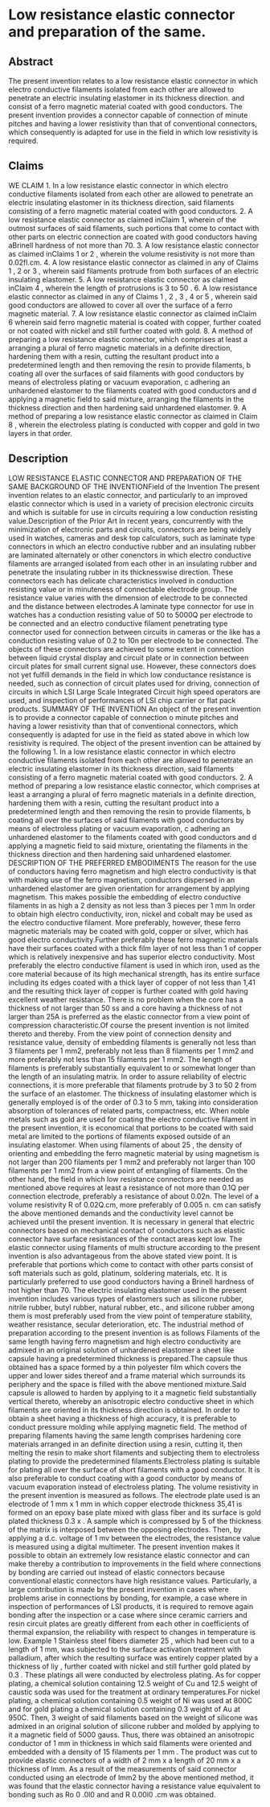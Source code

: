 # Low resistance elastic connector and preparation of the same.

## Abstract
The present invention relates to a low resistance elastic connector in which electro conductive filaments isolated from each other are allowed to penetrate an electric insulating elastomer in its thickness direction. and consist of a ferro magnetic material coated with good conductors. The present invention provides a connector capable of connection of minute pitches and having a lower resistivity than that of conventional connectors, which consequently is adapted for use in the field in which low resistivity is required.

## Claims
WE CLAIM 1. In a low resistance elastic connector in which electro conductive filaments isolated from each other are allowed to penetrate an electric insulating elastomer in its thickness direction, said filaments consisting of a ferro magnetic material coated with good conductors. 2. A low resistance elastic connector as claimed inClaim 1, wherein of the outmost surfaces of said filaments, such portions that come to contact with other parts on electric connection are coated with good conductors having aBrinell hardness of not more than 70. 3. A low resistance elastic connector as claimed inClaims 1 or 2 , wherein the volume resistivity is not more than 0.02fl.cm. 4. A low resistance elastic connector as claimed in any of Claims 1 , 2 or 3 , wherein said filaments protrude from both surfaces of an electric insulating elastomer. 5. A low resistance elastic connector as claimed inClaim 4 , wherein the length of protrusions is 3 to 50 . 6. A low resistance elastic connector as claimed in any of Claims 1 , 2 , 3 , 4 or 5 , wherein said good conductors are allowed to cover all over the surface of a ferro magnetic material. 7. A low resistance elastic connector as claimed inClaim 6 wherein said ferro magnetic material is coated with copper, further coated or not coated with nickel and still further coated with gold. 8. A method of preparing a low resistance elastic connector, which comprises at least a arranging a plural of ferro magnetic materials in a definite direction, hardening them with a resin, cutting the resultant product into a predetermined length and then removing the resin to provide filaments, b coating all over the surfaces of said filaments with good conductors by means of electroless plating or vacuum evaporation, c adhering an unhardened elastomer to the filaments coated with good conductors and d applying a magnetic field to said mixture, arranging the filaments in the thickness direction and then hardening said unhardened elastomer. 9. A method of preparing a low resistance elastic connector as claimed in Claim 8 , wherein the electroless plating is conducted with copper and gold in two layers in that order.

## Description
LOW RESISTANCE ELASTIC CONNECTOR AND PREPARATION OF THE SAME BACKGROUND OF THE INVENTIONField of the Invention The present invention relates to an elastic connector, and particularly to an improved elastic connector which is used in a variety of precision electronic circuits and which is suitable for use in circuits requiring a low conduction resisting value.Description of the Prior Art In recent years, concurrently with the minimization of electronic parts and circuits, connectors are being widely used in watches, cameras and desk top calculators, such as laminate type connectors in which an electro conductive rubber and an insulating rubber are laminated alternately or other conenctors in which electro conductive filaments are arranged isolated from each other in an insulating rubber and penetrate the insulating rubber in its thicknesswise direction. These connectors each has delicate characteristics involved in conduction resisting value or in minuteness of connectable electrode group. The resistance value varies with the dimension of electrode to be connected and the distance between electrodes.A laminate type connector for use in watches has a conduction resisting value of 50 to 5000Q per electrode to be connected and an electro conductive filament penetrating type connector used for connection between circuits in cameras or the like has a conduction resisting value of 0.2 to 10n per electrode to be connected. The objects of these connectors are achieved to some extent in connection between liquid crystal display and circuit plate or in connection between circuit plates for small current signal use. However, these connectors does not yet fulfill demands in the field in which low conductance resistance is needed, such as connection of circuit plates used for driving, connection of circuits in which LSI Large Scale Integrated Circuit high speed operators are used, and inspection of performances of LSI chip carrier or flat pack products. SUMMARY OF THE INVENTION An object of the present invention is to provide a connector capable of connection o minute pitches and having a lower resistivity than that of conventional connectors, which consequently is adapted for use in the field as stated above in which low resistivity is required. The object of the present invention can be attained by the following 1. In a low resistance elastic connector in which electro conductive filaments isolated from each other are allowed to penetrate an electric insulating elastomer in its thickness direction, said filaments consisting of a ferro magnetic material coated with good conductors. 2. A method of preparing a low resistance elastic connector, which comprises at least a arranging a plural of ferro magnetic materials in a definite direction, hardening them with a resin, cutting the resultant product into a predetermined length and then removing the resin to provide filaments, b coating all over the surfaces of said filaments with good conductors by means of electroless plating or vacuum evaporation, c adhering an unhardened elastomer to the filaments coated with good conductors and d applying a magnetic field to said mixture, orientating the filaments in the thickness direction and then hardening said unhardened elastomer. DESCRIPTION OF THE PREFERRED EMBODIMENTS The reason for the use of conductors having ferro magnetism and high electro conductivity is that with making use of the ferro magnetism, conductors dispersed in an unhardened elastomer are given orientation for arrangement by applying magnetism. This makes possible the embedding of electro conductive filaments in as high a 2 density as not less than 3 pieces per 1 mm In order to obtain high electro conductivity, iron, nickel and cobalt may be used as the electro conductive filament. More preferably, however, these ferro magnetic materials may be coated with gold, copper or silver, which has good electro conductivity.Further preferably these ferro magnetic materials have their surfaces coated with a thick film layer of not less than 1 of copper which is relatively inexpensive and has superior electro conductivity. Most preferably the electro conductive filament is used in which iron, used as the core material because of its high mechanical strength, has its entire surface including its edges coated with a thick layer of copper of not less than 1,41 and the resulting thick layer of copper is further coated with gold having excellent weather resistance. There is no problem when the core has a thickness of not larger than 50 ss and a core having a thickness of not larger than 25A is preferred as the elastic connector from a view point of compression characteristic.Of course the present invention is not limited thereto and thereby. From the view point of connection density and resistance value, density of embedding filaments is generally not less than 3 filaments per 1 mm2, preferably not less than 8 filaments per 1 mm2 and more preferably not less than 15 filaments per 1 mm2. The length of filaments is preferably substantially equivalent to or somewhat longer than the length of an insulating matrix. In order to assure reliability of electric connections, it is more preferable that filaments protrude by 3 to 50 2 from the surface of an elastomer. The thickness of insulating elastomer which is generally employed is of the order of 0.3 to 5 mm, taking into consideration absorption of tolerances of related parts, compactness, etc. When noble metals such as gold are used for coating the electro conductive filament in the present invention, it is economical that portions to be coated with said metal are limited to the portions of filaments exposed outside of an insulating elastomer. When using filaments of about 25 , the density of orienting and embedding the ferro magnetic material by using magnetism is not larger than 200 filaments per 1 mm2 and preferably not larger than 100 filaments per 1 mm2 from a view point of entangling of filaments. On the other hand, the field in which low resistance connectors are needed as mentioned above requires at least a resistance of not more than 0.1Q per connection electrode, preferably a resistance of about 0.02n. The level of a volume resistivity R of 0.02Q.cm, more preferably of 0.005 n. cm can satisfy the above mentioned demands and the conductivity level cannot be achieved until the present invention. It is necessary in general that electric connectors based on mechanical contact of conductors such as elastic connector have surface resistances of the contact areas kept low. The elastic connector using filaments of multi structure according to the present invention is also advantageous from the above stated view point. It is preferable that portions which come to contact with other parts consist of soft materials such as gold, platinum, soldering materials, etc. It is particularly preferred to use good conductors having a Brinell hardness of not higher than 70. The electric insulating elastomer used in the present invention includes various types of elastomers such as silicone rubber, nitrile rubber, butyl rubber, natural rubber, etc., and silicone rubber among them is most preferably used from the view point of temperature stability, weather resistance, secular deterioration, etc. The industrial method of preparation according to the present invention is as follows Filaments of the same length having ferro magnetism and high electro conductivity are admixed in an original solution of unhardened elastomer a sheet like capsule having a predetermined thickness is prepared.The capsule thus obtained has a space formed by a thin polyester film which covers the upper and lower sides thereof and a frame material which surrounds its periphery and the space is filled with the above mentioned mixture.Said capsule is allowed to harden by applying to it a magnetic field substantially vertical thereto, whereby an anisotropic electro conductive sheet in which filaments are oriented in its thickness direction is obtained. In order to obtain a sheet having a thickness of high accuracy, it is preferable to conduct pressure molding while applying magnetic field. The method of preparing filaments having the same length comprises hardening core materials arranged in an definite direction using a resin, cutting it, then melting the resin to make short filaments and subjecting them to electroless plating to provide the predetermined filaments.Electroless plating is suitable for plating all over the surface of short filaments with a good conductor. It is also preferable to conduct coating with a good conductor by means of vacuum evaporation instead of electroless plating. The volume resistivity in the present invention is measured as follows. The electrode plate used is an electrode of 1 mm x 1 mm in which copper electrode thickness 35,41 is formed on an epoxy base plate mixed with glass fiber and its surface is gold plated thickness 0.3 x . A sample which is compressed by 5 of the thickness of the matrix is interposed between the opposing electrodes. Then, by applying a d.c. voltage of 1 mv between the electrodes, the resistance value is measured using a digital multimeter. The present invention makes it possible to obtain an extremely low resistance elastic connector and can make thereby a contribution to improvements in the field where connections by bonding are carried out instead of elastic connectors because conventional elastic connectors have high resistance values. Particularly, a large contribution is made by the present invention in cases where problems arise in connections by bonding, for example, a case where in inspection of performances of LSI products, it is required to remove again bonding after the inspection or a case where since ceramic carriers and resin circuit plates are greatly different from each other in coefficients of thermal expansion, the reliability with respect to changes in temperature is low. Example 1 Stainless steel fibers diameter 25 , which had been cut to a length of 1 mm, was subjected to the surface activation treatment with palladium, after which the resulting surface was entirely copper plated by a thickness of liy , further coated with nickel and still further gold plated by 0.3 . These platings all were conducted by electroless plating. As for copper plating, a chemical solution containing 12.5 weight of Cu and 12.5 weight of caustic soda was used for the treatment at ordinary temperatures.For nickel plating, a chemical solution containing 0.5 weight of Ni was used at 800C and for gold plating a chemical solution containing 0.3 weight of Au at 950C. Then, 3 weight of said filaments based on the weight of silicone was admixed in an original solution of silicone rubber and molded by applying to it a magnetic field of 5000 gauss. Thus, there was obtained an anisotropic conductor of 1 mm in thickness in which said filaments were oriented and embedded with a density of 15 filaments per 1 mm . The product was cut to provide elastic connectors of a width of 2 mm x a length of 20 mm x a thickness of lmm. As a result of the measurements of said connector conducted using an electrode of lmm2 by the above mentioned method, it was found that the elastic connector having a resistance value equivalent to bonding such as Ro 0 .0l0 and and R 0.00l0 .cm was obtained.
